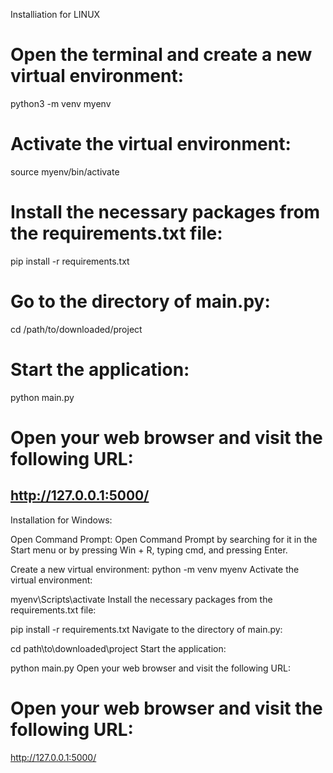 Installiation for LINUX 
# Open the terminal and create a new virtual environment:
python3 -m venv myenv

# Activate the virtual environment:
source myenv/bin/activate

# Install the necessary packages from the requirements.txt file:
pip install -r requirements.txt

# Go to the directory of main.py:
cd /path/to/downloaded/project

# Start the application:
python main.py

# Open your web browser and visit the following URL:
## http://127.0.0.1:5000/
Installation for Windows:

Open Command Prompt:
Open Command Prompt by searching for it in the Start menu or by pressing Win + R, typing cmd, and pressing Enter.

Create a new virtual environment:
python -m venv myenv
Activate the virtual environment:

myenv\Scripts\activate
Install the necessary packages from the requirements.txt file:


pip install -r requirements.txt
Navigate to the directory of main.py:


cd path\to\downloaded\project
Start the application:


python main.py
Open your web browser and visit the following URL:

# Open your web browser and visit the following URL:
http://127.0.0.1:5000/
